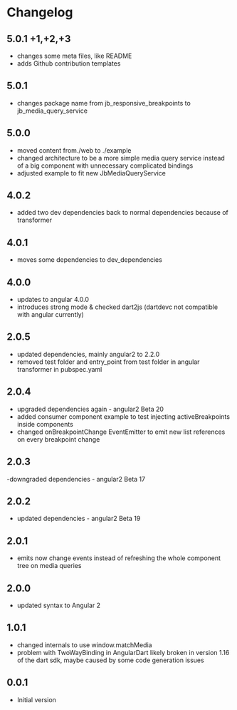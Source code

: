 # Changelog

## 5.0.1 +1,+2,+3
- changes some meta files, like README
- adds Github contribution templates

## 5.0.1
- changes package name from jb_responsive_breakpoints to jb_media_query_service

## 5.0.0
- moved content from./web to ./example
- changed architecture to be a more simple media query service instead of a big component 
  with unnecessary complicated bindings
- adjusted example to fit new JbMediaQueryService

## 4.0.2 
- added two dev dependencies back to normal dependencies because of transformer
## 4.0.1
- moves some dependencies to dev_dependencies

## 4.0.0 
- updates to angular 4.0.0
- introduces strong mode & checked dart2js 
(dartdevc not compatible with angular currently)

## 2.0.5 
- updated dependencies, mainly angular2 to 2.2.0
- removed test folder and entry_point from test folder in angular transformer in pubspec.yaml

## 2.0.4 
- upgraded dependencies again - angular2 Beta 20
- added consumer component example to test injecting 
  activeBreakpoints inside components 
- changed onBreakpointChange EventEmitter to emit new list references 
  on every breakpoint change


## 2.0.3 
-downgraded dependencies - angular2 Beta 17

## 2.0.2
- updated dependencies - angular2 Beta 19

## 2.0.1
- emits now change events instead of refreshing the whole component tree on media queries

## 2.0.0
- updated syntax to Angular 2

## 1.0.1
- changed internals to use window.matchMedia
- problem with TwoWayBinding in AngularDart likely broken in version 1.16 of the dart sdk, maybe caused by some code generation issues

## 0.0.1

- Initial version
